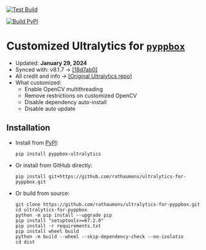 [![Test Build](https://github.com/rathaumons/ultralytics-for-pyppbox/actions/workflows/test_build.yaml/badge.svg)](https://github.com/rathaumons/ultralytics-for-pyppbox/actions/workflows/test_build.yaml)

[![Build PyPI](https://github.com/rathaumons/ultralytics-for-pyppbox/actions/workflows/autobuild.yaml/badge.svg)](https://github.com/rathaumons/ultralytics-for-pyppbox/actions/workflows/autobuild.yaml)

# Customized Ultralytics for [`pyppbox`](https://github.com/rathaumons/pyppbox)

* Updated: **January 29, 2024**
* Synced with: v8.1.7 -> [[18d7ab0]](https://github.com/ultralytics/ultralytics/commit/18d7ab06ddcacdbde48900f5740d65223eafbf49)
* All credit and info -> [[Original Ultralytics repo]](https://github.com/ultralytics/ultralytics)
* What customized:
    - Enable OpenCV multithreading
    - Remove restrictions on customized OpenCV
    - Disable dependency auto-install
    - Disable auto update

## Installation

* Install from [PyPI](https://pypi.org/project/pyppbox-ultralytics/):
    ```
    pip install pyppbox-ultralytics
    ``` 
* Or install from GitHub directly:
    ```
    pip install git+https://github.com/rathaumons/ultralytics-for-pyppbox.git
    ```
* Or build from source:
    ```
    git clone https://github.com/rathaumons/ultralytics-for-pyppbox.git
    cd ultralytics-for-pyppbox
    python -m pip install --upgrade pip
    pip install "setuptools>=67.2.0"
    pip install -r requirements.txt
    pip install wheel build
    python -m build --wheel --skip-dependency-check --no-isolatio
    cd dist
    ```

